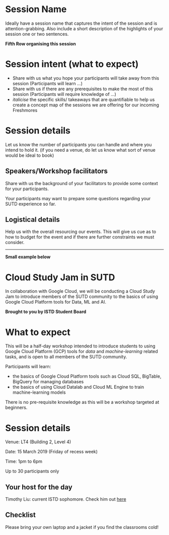 # Session Name

Ideally have a session name that captures the intent of the session and is attention-grabbing. Also include a short description of the highlights of your session one or two sentences.

**Fifth Row organising this session**

# Session intent (what to expect)

- Share with us what you hope your participants will take away from this session (Participants will learn ...)
- Share with us if there are any prerequisites to make the most of this session (Participants will require knowledge of ...)
- *italicise* the specific skills/ takeaways that are quantifiable to help us create a concept map of the sessions we are offering for our incoming Freshmores

# Session details

Let us know the number of participants you can handle and where you intend to hold it. (if you need a venue, do let us know what sort of venue would be ideal to book)

## Speakers/Workshop facilitators

Share with us the background of your facilitators to provide some context for your participants.

Your participants may want to prepare some questions regarding your SUTD experience so far.

## Logistical details

Help us with the overall resourcing our events. This will give us cue as to how to budget for the event and if there are further constraints we must consider.

---

**Small example below**

# Cloud Study Jam in SUTD

In collaboration with Google Cloud, we will be conducting a Cloud Study Jam to introduce members of the SUTD community to the basics of using Google Cloud Platform tools for Data, ML and AI.

**Brought to you by ISTD Student Board**

# What to expect

This will be a half-day workshop intended to introduce students to using Google Cloud Platform (GCP) tools for *data* and *machine-learning* related tasks, and is open to all members of the SUTD community.

Participants will learn:

* the basics of Google Cloud Platform tools such as Cloud SQL, BigTable, BigQuery for managing databases
* the basics of using Cloud Datalab and Cloud ML Engine to train machine-learning models

There is no pre-requisite knowledge as this will be a workshop targeted at beginners.

# Session details

Venue: LT4 (Building 2, Level 4)

Date:    15 March 2019 (Friday of recess week)

Time:    1pm to 6pm

Up to 30 participants only

## Your host for the day

Timothy Liu: current ISTD sophomore. Check him out [here](https://www.linkedin.com/in/timothyliukaihui/?originalSubdomain=sg)

## Checklist

Please bring your own laptop and a jacket if you find the classrooms cold!


